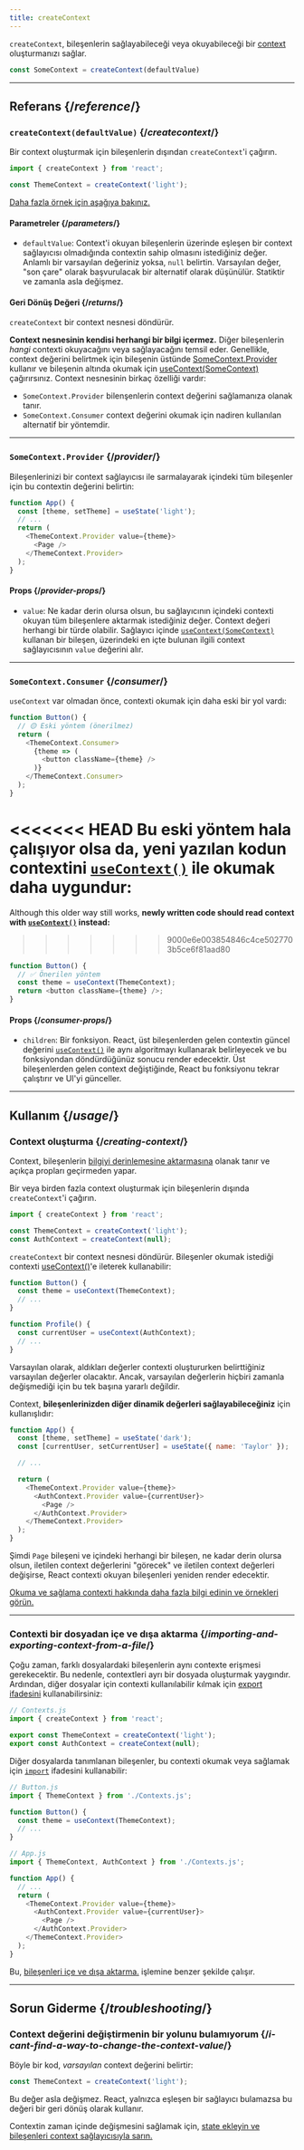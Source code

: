 ```yaml
---
title: createContext
---
```


<Intro>

`createContext`, bileşenlerin sağlayabileceği veya okuyabileceği bir [context](/learn/passing-data-deeply-with-context) oluşturmanızı sağlar.

```js
const SomeContext = createContext(defaultValue)
```

</Intro>

<InlineToc />

---

## Referans {/*reference*/}

### `createContext(defaultValue)` {/*createcontext*/}

Bir context oluşturmak için bileşenlerin dışından `createContext`'i çağırın.

```js
import { createContext } from 'react';

const ThemeContext = createContext('light');
```

[Daha fazla örnek için aşağıya bakınız.](#usage)

#### Parametreler {/*parameters*/}

* `defaultValue`: Context'i okuyan bileşenlerin üzerinde eşleşen bir context sağlayıcısı olmadığında contextin sahip olmasını istediğiniz değer. Anlamlı bir varsayılan değeriniz yoksa, `null` belirtin. Varsayılan değer, "son çare" olarak başvurulacak bir alternatif olarak düşünülür. Statiktir ve zamanla asla değişmez.

#### Geri Dönüş Değeri {/*returns*/}

`createContext` bir context nesnesi döndürür.

**Context nesnesinin kendisi herhangi bir bilgi içermez.** Diğer bileşenlerin _hangi_ contexti okuyacağını veya sağlayacağını temsil eder. Genellikle, context değerini belirtmek için bileşenin üstünde [SomeContext.Provider](https://react.dev/reference/react/createContext#provider) kullanır ve bileşenin altında okumak için [useContext(SomeContext)](https://react.dev/reference/react/useContext) çağırırsınız. Context nesnesinin birkaç özelliği vardır:

* `SomeContext.Provider` bilenşenlerin context değerini sağlamanıza olanak tanır.
* `SomeContext.Consumer` context değerini okumak için nadiren kullanılan alternatif bir yöntemdir.

---

### `SomeContext.Provider` {/*provider*/}

Bileşenlerinizi bir context sağlayıcısı ile sarmalayarak içindeki tüm bileşenler için bu contextin değerini belirtin:

```js
function App() {
  const [theme, setTheme] = useState('light');
  // ...
  return (
    <ThemeContext.Provider value={theme}>
      <Page />
    </ThemeContext.Provider>
  );
}
```

#### Props {/*provider-props*/}

* `value`: Ne kadar derin olursa olsun, bu sağlayıcının içindeki contexti okuyan tüm bileşenlere aktarmak istediğiniz değer. Context değeri herhangi bir türde olabilir. Sağlayıcı içinde [`useContext(SomeContext)`](/reference/react/useContext) kullanan bir bileşen,
üzerindeki en içte bulunan ilgili context sağlayıcısının `value` değerini alır.

---

### `SomeContext.Consumer` {/*consumer*/}

`useContext` var olmadan önce, contexti okumak için daha eski bir yol vardı:

```js
function Button() {
  // 🟡 Eski yöntem (önerilmez)
  return (
    <ThemeContext.Consumer>
      {theme => (
        <button className={theme} />
      )}
    </ThemeContext.Consumer>
  );
}
```

<<<<<<< HEAD
Bu eski yöntem hala çalışıyor olsa da, **yeni yazılan kodun contextini [`useContext()`](/reference/react/useContext) ile okumak daha uygundur:**
=======
Although this older way still works, **newly written code should read context with [`useContext()`](/reference/react/useContext) instead:**
>>>>>>> 9000e6e003854846c4ce5027703b5ce6f81aad80

```js
function Button() {
  // ✅ Önerilen yöntem
  const theme = useContext(ThemeContext);
  return <button className={theme} />;
}
```

#### Props {/*consumer-props*/}

* `children`: Bir fonksiyon. React, üst bileşenlerden gelen contextin güncel değerini [`useContext()`](/reference/react/useContext) ile aynı algoritmayı kullanarak belirleyecek ve bu fonksiyondan döndürdüğünüz sonucu render edecektir. Üst bileşenlerden gelen context değiştiğinde, React bu fonksiyonu tekrar çalıştırır ve UI'yi günceller.

---

## Kullanım {/*usage*/}

### Context oluşturma {/*creating-context*/}

Context, bileşenlerin [bilgiyi derinlemesine aktarmasına](/learn/passing-data-deeply-with-context) olanak tanır ve açıkça propları geçirmeden yapar.

Bir veya birden fazla context oluşturmak için bileşenlerin dışında `createContext`'i çağırın.

```js [[1, 3, "ThemeContext"], [1, 4, "AuthContext"], [3, 3, "'light'"], [3, 4, "null"]]
import { createContext } from 'react';

const ThemeContext = createContext('light');
const AuthContext = createContext(null);
```

`createContext` bir <CodeStep step={1}>context nesnesi</CodeStep> döndürür. Bileşenler okumak istediği contexti [useContext()](https://react.dev/reference/react/useContext)'e ileterek kullanabilir:

```js [[1, 2, "ThemeContext"], [1, 7, "AuthContext"]]
function Button() {
  const theme = useContext(ThemeContext);
  // ...
}

function Profile() {
  const currentUser = useContext(AuthContext);
  // ...
}
```

Varsayılan olarak, aldıkları değerler contexti oluştururken belirttiğiniz <CodeStep step={3}>varsayılan değerler</CodeStep> olacaktır. Ancak, varsayılan değerlerin hiçbiri zamanla değişmediği için bu tek başına yararlı değildir.

Context, **bileşenlerinizden diğer dinamik değerleri sağlayabileceğiniz** için kullanışlıdır:

```js {8-9,11-12}
function App() {
  const [theme, setTheme] = useState('dark');
  const [currentUser, setCurrentUser] = useState({ name: 'Taylor' });

  // ...

  return (
    <ThemeContext.Provider value={theme}>
      <AuthContext.Provider value={currentUser}>
        <Page />
      </AuthContext.Provider>
    </ThemeContext.Provider>
  );
}
```

Şimdi `Page` bileşeni ve içindeki herhangi bir bileşen, ne kadar derin olursa olsun, iletilen context değerlerini "görecek" ve iletilen context değerleri değişirse, React contexti okuyan bileşenleri yeniden render edecektir.

[Okuma ve sağlama contexti hakkında daha fazla bilgi edinin ve örnekleri görün.](/reference/react/useContext)

---

### Contexti bir dosyadan içe ve dışa aktarma {/*importing-and-exporting-context-from-a-file*/}


Çoğu zaman, farklı dosyalardaki bileşenlerin aynı contexte erişmesi gerekecektir. Bu nedenle, contextleri ayrı bir dosyada oluşturmak yaygındır. Ardından, diğer dosyalar için contexti kullanılabilir kılmak için [export ifadesini](https://developer.mozilla.org/en-US/docs/web/javascript/reference/statements/export) kullanabilirsiniz:

```js {4-5}
// Contexts.js
import { createContext } from 'react';

export const ThemeContext = createContext('light');
export const AuthContext = createContext(null);
```

Diğer dosyalarda tanımlanan bileşenler, bu contexti okumak veya sağlamak için [`import`](https://developer.mozilla.org/en-US/docs/web/javascript/reference/statements/import) ifadesini kullanabilir:

```js {2}
// Button.js
import { ThemeContext } from './Contexts.js';

function Button() {
  const theme = useContext(ThemeContext);
  // ...
}
```

```js {2}
// App.js
import { ThemeContext, AuthContext } from './Contexts.js';

function App() {
  // ...
  return (
    <ThemeContext.Provider value={theme}>
      <AuthContext.Provider value={currentUser}>
        <Page />
      </AuthContext.Provider>
    </ThemeContext.Provider>
  );
}
```

Bu, [bileşenleri içe ve dışa aktarma.](/learn/importing-and-exporting-components) işlemine benzer şekilde çalışır.

---

## Sorun Giderme {/*troubleshooting*/}

### Context değerini değiştirmenin bir yolunu bulamıyorum {/*i-cant-find-a-way-to-change-the-context-value*/}


Böyle bir kod, *varsayılan* context değerini belirtir:

```js
const ThemeContext = createContext('light');
```

Bu değer asla değişmez. React, yalnızca eşleşen bir sağlayıcı bulamazsa bu değeri bir geri dönüş olarak kullanır.

Contextin zaman içinde değişmesini sağlamak için, [state ekleyin ve bileşenleri context sağlayıcısıyla sarın.](/reference/react/useContext#updating-data-passed-via-context)

